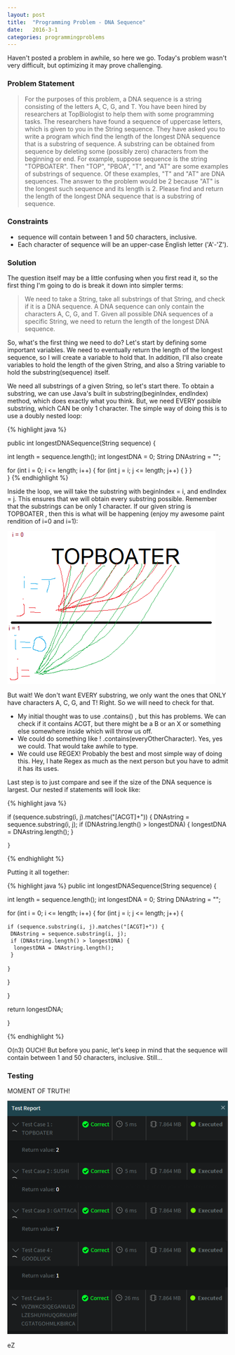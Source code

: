 ```yaml
---
layout: post
title:  "Programming Problem - DNA Sequence"
date:   2016-3-1
categories: programmingproblems
---
```


Haven't posted a problem in awhile, so here we go. Today's problem wasn't very difficult, but optimizing it may prove challenging.

### Problem Statement
>For the purposes of this problem, a DNA sequence is a string consisting of the letters A, C, G, and T. You have been hired by researchers at TopBiologist to help them with some programming tasks. The researchers have found a sequence of uppercase letters, which is given to you in the String sequence. They have asked you to write a program which find the length of the longest DNA sequence that is a substring of sequence. A substring can be obtained from sequence by deleting some (possibly zero) characters from the beginning or end. For example, suppose sequence is the string "TOPBOATER". Then "TOP", "PBOA", "T", and "AT" are some examples of substrings of sequence. Of these examples, "T" and "AT" are DNA sequences. The answer to the problem would be 2 because "AT" is the longest such sequence and its length is 2. Please find and return the length of the longest DNA sequence that is a substring of sequence.

### Constraints
-	sequence will contain between 1 and 50 characters, inclusive.
-	Each character of sequence will be an upper-case English letter ('A'-'Z').

### Solution

The question itself may be a little confusing when you first read it, so the first thing I'm going to do is break it down into simpler terms:

>We need to take a String, take all substrings of that String, and check if it is a DNA sequence. A DNA sequence can only contain the characters A, C, G, and T. Given all possible DNA sequences of a specific String, we need to return the length of the longest DNA sequence. 

So, what's the first thing we need to do? Let's start by defining some important variables. We need to eventually return the length of the longest sequence, so I will create a variable to hold that. In addition, I'll also create variables to hold the length of the given String, and also a String variable to hold the substring(sequence) itself.

We need all substrings of a given String, so let's start there. To obtain a substring, we can use Java's built in substring(beginIndex, endIndex) method, which does exactly what you think. But, we need EVERY possible substring, which CAN be only 1 character. The simple way of doing this is to use a doubly nested loop:

{% highlight java %}

public int longestDNASequence(String sequence) {

int length = sequence.length();
int longestDNA = 0;
String DNAstring = "";

for (int i = 0; i <= length; i++) {
			for (int j = i; j <= length; j++) {
		}
	}	
}
{% endhighlight %}

Inside the loop, we will take the substring with beginIndex = i, and endIndex = j. This ensures that we will obtain every substring possible. Remember that the substrings can be only 1 character. If our given string is TOPBOATER , then this is what will be happening (enjoy my awesome paint rendition of i=0 and i=1): 

![DNA1](/assets/dna1.png)

But wait! We don't want EVERY substring, we only want the ones that ONLY have characters A, C, G, and T! Right. So we will need to check for that.

- My initial thought was to use .contains() , but this has problems. We can check if it contains ACGT, but there might be a B or an X or something else somewhere inside which will throw us off.
- We could do something like ! .contains(everyOtherCharacter). Yes, yes we could. That would take awhile to type.
- We could use REGEX! Probably the best and most simple way of doing this. Hey, I hate Regex as much as the next person but you have to admit it has its uses.

Last step is to just compare and see if the size of the DNA sequence is largest. Our nested if statements will look like:

{% highlight java %}

 if (sequence.substring(i, j).matches("[ACGT]+")) {
     DNAstring = sequence.substring(i, j);
     if (DNAstring.length() > longestDNA) {
      longestDNA = DNAstring.length();
     }

    }
{% endhighlight %}

Putting it all together:

{% highlight java %}
 public int longestDNASequence(String sequence) {

  int length = sequence.length();
  int longestDNA = 0;
  String DNAstring = "";

  for (int i = 0; i <= length; i++) {
   for (int j = i; j <= length; j++) {

    if (sequence.substring(i, j).matches("[ACGT]+")) {
     DNAstring = sequence.substring(i, j);
     if (DNAstring.length() > longestDNA) {
      longestDNA = DNAstring.length();
     }

    }

   }

  }


  return longestDNA;

 }

{% endhighlight %}

O(n3) OUCH! But before you panic, let's keep in mind that the sequence will contain between 1 and 50 characters, inclusive. Still...

### Testing

MOMENT OF TRUTH!

![DNA2](/assets/dna2.png)

eZ